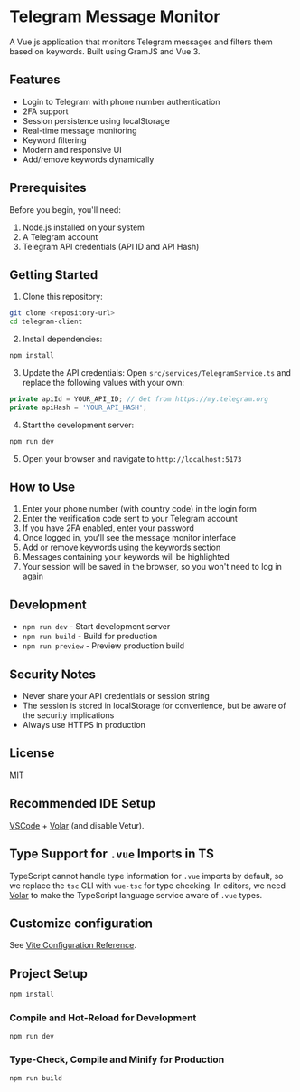 # Telegram Message Monitor

A Vue.js application that monitors Telegram messages and filters them based on keywords. Built using GramJS and Vue 3.

## Features

- Login to Telegram with phone number authentication
- 2FA support
- Session persistence using localStorage
- Real-time message monitoring
- Keyword filtering
- Modern and responsive UI
- Add/remove keywords dynamically

## Prerequisites

Before you begin, you'll need:

1. Node.js installed on your system
2. A Telegram account
3. Telegram API credentials (API ID and API Hash)

## Getting Started

1. Clone this repository:
```bash
git clone <repository-url>
cd telegram-client
```

2. Install dependencies:
```bash
npm install
```

3. Update the API credentials:
Open `src/services/TelegramService.ts` and replace the following values with your own:
```typescript
private apiId = YOUR_API_ID; // Get from https://my.telegram.org
private apiHash = 'YOUR_API_HASH';
```

4. Start the development server:
```bash
npm run dev
```

5. Open your browser and navigate to `http://localhost:5173`

## How to Use

1. Enter your phone number (with country code) in the login form
2. Enter the verification code sent to your Telegram account
3. If you have 2FA enabled, enter your password
4. Once logged in, you'll see the message monitor interface
5. Add or remove keywords using the keywords section
6. Messages containing your keywords will be highlighted
7. Your session will be saved in the browser, so you won't need to log in again

## Development

- `npm run dev` - Start development server
- `npm run build` - Build for production
- `npm run preview` - Preview production build

## Security Notes

- Never share your API credentials or session string
- The session is stored in localStorage for convenience, but be aware of the security implications
- Always use HTTPS in production

## License

MIT

## Recommended IDE Setup

[VSCode](https://code.visualstudio.com/) + [Volar](https://marketplace.visualstudio.com/items?itemName=Vue.volar) (and disable Vetur).

## Type Support for `.vue` Imports in TS

TypeScript cannot handle type information for `.vue` imports by default, so we replace the `tsc` CLI with `vue-tsc` for type checking. In editors, we need [Volar](https://marketplace.visualstudio.com/items?itemName=Vue.volar) to make the TypeScript language service aware of `.vue` types.

## Customize configuration

See [Vite Configuration Reference](https://vite.dev/config/).

## Project Setup

```sh
npm install
```

### Compile and Hot-Reload for Development

```sh
npm run dev
```

### Type-Check, Compile and Minify for Production

```sh
npm run build
```
